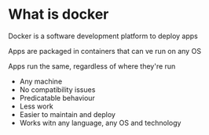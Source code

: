# What is docker

Docker is a software development platform to deploy apps

Apps are packaged in containers that can ve run on any OS

Apps run the same, regardless of where they're run
- Any machine
- No compatibility issues
- Predicatable behaviour
- Less work
- Easier to maintain and deploy
- Works witn any language, any OS and technology